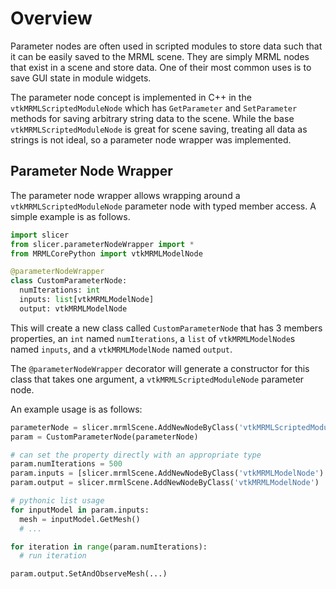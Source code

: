 # Overview

Parameter nodes are often used in scripted modules to store data such that it can be easily saved to the MRML scene. They are simply MRML nodes that exist in a scene and store data. One of their most common uses is to save GUI state in module widgets.

The parameter node concept is implemented in C++ in the `vtkMRMLScriptedModuleNode` which has `GetParameter` and `SetParameter` methods for saving arbitrary string data to the scene. While the base `vtkMRMLScriptedModuleNode` is
great for scene saving, treating all data as strings is not ideal, so a parameter node wrapper was implemented.

## Parameter Node Wrapper

The parameter node wrapper allows wrapping around a `vtkMRMLScriptedModuleNode` parameter node with typed member access. A simple example is as follows.

```py
import slicer
from slicer.parameterNodeWrapper import *
from MRMLCorePython import vtkMRMLModelNode

@parameterNodeWrapper
class CustomParameterNode:
  numIterations: int
  inputs: list[vtkMRMLModelNode]
  output: vtkMRMLModelNode
```

This will create a new class called `CustomParameterNode` that has 3 members properties, an `int` named `numIterations`,
a `list` of `vtkMRMLModelNode`s named `inputs`, and a `vtkMRMLModelNode` named `output`.

The `@parameterNodeWrapper` decorator will generate a constructor for this class that takes one argument, a `vtkMRMLScriptedModuleNode` parameter node.

An example usage is as follows:

```py
parameterNode = slicer.mrmlScene.AddNewNodeByClass('vtkMRMLScriptedModuleNode')
param = CustomParameterNode(parameterNode)

# can set the property directly with an appropriate type
param.numIterations = 500
param.inputs = [slicer.mrmlScene.AddNewNodeByClass('vtkMRMLModelNode') for _ in range(5)]
param.output = slicer.mrmlScene.AddNewNodeByClass('vtkMRMLModelNode')

# pythonic list usage
for inputModel in param.inputs:
  mesh = inputModel.GetMesh()
  # ...

for iteration in range(param.numIterations):
  # run iteration

param.output.SetAndObserveMesh(...)
```
